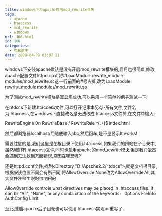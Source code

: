 ```yaml
---
title: windows下为apache启用mod_rewrite模块
tags:
  - apache
  - htaccess
  - mod_rewrite
  - windows
url: 166.html
id: 166
categories:
  - 电脑医生
date: 2009-04-09 03:07:11
---
```


windows下安装apache默认是没有开启mod\_rewrite模块的,启用也很简单,修改apache配置文件httpd.conf,将#LoadModule rewrite\_module modules/mod\_rewrite.so这一行前面的#号去掉,改为LoadModule rewrite\_module modules/mod_rewrite.so  

为了测试mod_rewrite模块是否启用成功,可以采用一个简单的例子测试一下.  

在htdocs下新建.htaccess文件,可以打开记事本另存-所有文件,文件名为.htaccess,在windows下直接改名是无法改成.htaccess文件的,在文件中输入:  

RewriteEngine On RewriteBase / RewriteRule ^(.+)$ index.html  

然后都浏览器localhost/后随便输入abc,然后回车,是不是显示It works!  

需要注意的是,我们这里是在根目录下使用.htaccess,如果我们的网站在子目录中,虽然我们有.htaccess文件,同时也启用apache的mod_rewrite模块,但是我们依然会遇到无法找到页面错误,原因在哪里呢?  

还是httpd.conf文件,找到<Directory "D:/Apache2.2/htdocs">,就是文档根目录,根据安装位置不同会有所不同,将AllowOverride None改为AllowOverride All,其实文件注释里说的很明白的  

AllowOverride controls what directives may be placed in .htaccess files. It can be "All", "None", or any combination of the keywords:   Options FileInfo AuthConfig Limit  

至此,重启apache后子目录也可以使用.htaccess实现url重写了.